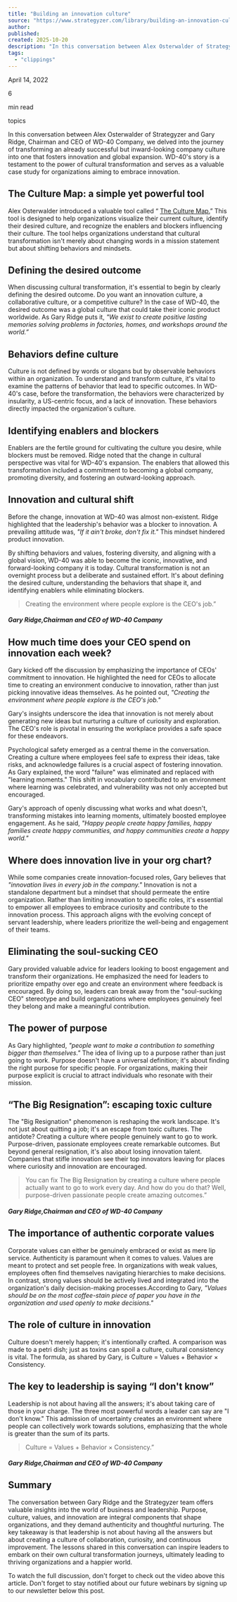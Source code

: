 ```yaml
---
title: "Building an innovation culture"
source: "https://www.strategyzer.com/library/building-an-innovation-culture"
author:
published:
created: 2025-10-20
description: "In this conversation between Alex Osterwalder of Strategyzer and Gary Ridge, Chairman and CEO of WD-40 Company, we delved into the journey of transforming an already successful but inward-looking company culture into one that fosters innovation and global expansion. WD-40's story is a testament to the power of cultural transformation and serves as a valuable case study for organizations aiming to embrace innovation."
tags:
  - "clippings"
---
```

April 14, 2022

6

min read

topics

In this conversation between Alex Osterwalder of Strategyzer and Gary Ridge, Chairman and CEO of WD-40 Company, we delved into the journey of transforming an already successful but inward-looking company culture into one that fosters innovation and global expansion. WD-40's story is a testament to the power of cultural transformation and serves as a valuable case study for organizations aiming to embrace innovation.

## The Culture Map: a simple yet powerful tool

Alex Osterwalder introduced a valuable tool called “ [The Culture Map.](https://www.strategyzer.com/library/the-culture-map)” This tool is designed to help organizations visualize their current culture, identify their desired culture, and recognize the enablers and blockers influencing their culture. The tool helps organizations understand that cultural transformation isn't merely about changing words in a mission statement but about shifting behaviors and mindsets.

## Defining the desired outcome

When discussing cultural transformation, it's essential to begin by clearly defining the desired outcome. Do you want an innovation culture, a collaborative culture, or a competitive culture? In the case of WD-40, the desired outcome was a global culture that could take their iconic product worldwide. As Gary Ridge puts it, *"We exist to create positive lasting memories solving problems in factories, homes, and workshops around the world.”*

## Behaviors define culture

Culture is not defined by words or slogans but by observable behaviors within an organization. To understand and transform culture, it's vital to examine the patterns of behavior that lead to specific outcomes. In WD-40's case, before the transformation, the behaviors were characterized by insularity, a US-centric focus, and a lack of innovation. These behaviors directly impacted the organization's culture.

## Identifying enablers and blockers

Enablers are the fertile ground for cultivating the culture you desire, while blockers must be removed. Ridge noted that the change in cultural perspective was vital for WD-40's expansion. The enablers that allowed this transformation included a commitment to becoming a global company, promoting diversity, and fostering an outward-looking approach.

## Innovation and cultural shift

Before the change, innovation at WD-40 was almost non-existent. Ridge highlighted that the leadership's behavior was a blocker to innovation. A prevailing attitude was, *"If it ain't broke, don't fix it."* This mindset hindered product innovation.

By shifting behaviors and values, fostering diversity, and aligning with a global vision, WD-40 was able to become the iconic, innovative, and forward-looking company it is today. Cultural transformation is not an overnight process but a deliberate and sustained effort. It's about defining the desired culture, understanding the behaviors that shape it, and identifying enablers while eliminating blockers.

> Creating the environment where people explore is the CEO's job.”

##### Gary Ridge,Chairman and CEO of WD-40 Company

## How much time does your CEO spend on innovation each week?

Gary kicked off the discussion by emphasizing the importance of CEOs' commitment to innovation. He highlighted the need for CEOs to allocate time to creating an environment conducive to innovation, rather than just picking innovative ideas themselves. As he pointed out, *"Creating the environment where people explore is the CEO's job."*

Gary's insights underscore the idea that innovation is not merely about generating new ideas but nurturing a culture of curiosity and exploration. The CEO's role is pivotal in ensuring the workplace provides a safe space for these endeavors.

Psychological safety emerged as a central theme in the conversation. Creating a culture where employees feel safe to express their ideas, take risks, and acknowledge failures is a crucial aspect of fostering innovation. As Gary explained, the word "failure" was eliminated and replaced with "learning moments." This shift in vocabulary contributed to an environment where learning was celebrated, and vulnerability was not only accepted but encouraged.

Gary's approach of openly discussing what works and what doesn't, transforming mistakes into learning moments, ultimately boosted employee engagement. As he said, *"Happy people create happy families, happy families create happy communities, and happy communities create a happy world."*

## Where does innovation live in your org chart?

While some companies create innovation-focused roles, Gary believes that *"innovation lives in every job in the company."* Innovation is not a standalone department but a mindset that should permeate the entire organization. Rather than limiting innovation to specific roles, it's essential to empower all employees to embrace curiosity and contribute to the innovation process. This approach aligns with the evolving concept of servant leadership, where leaders prioritize the well-being and engagement of their teams.

## Eliminating the soul-sucking CEO

Gary provided valuable advice for leaders looking to boost engagement and transform their organizations. He emphasized the need for leaders to prioritize empathy over ego and create an environment where feedback is encouraged. By doing so, leaders can break away from the "soul-sucking CEO" stereotype and build organizations where employees genuinely feel they belong and make a meaningful contribution.

## The power of purpose

As Gary highlighted, *"people want to make a contribution to something bigger than themselves."* The idea of living up to a purpose rather than just going to work. Purpose doesn't have a universal definition; it's about finding the right purpose for specific people. For organizations, making their purpose explicit is crucial to attract individuals who resonate with their mission.

## “The Big Resignation”: escaping toxic culture

The "Big Resignation" phenomenon is reshaping the work landscape. It's not just about quitting a job; it's an escape from toxic cultures. The antidote? Creating a culture where people genuinely want to go to work. Purpose-driven, passionate employees create remarkable outcomes. But beyond general resignation, it's also about losing innovation talent. Companies that stifle innovation see their top innovators leaving for places where curiosity and innovation are encouraged.

> You can fix The Big Resignation by creating a culture where people actually want to go to work every day. And how do you do that? Well, purpose-driven passionate people create amazing outcomes.”

##### Gary Ridge,Chairman and CEO of WD-40 Company

## The importance of authentic corporate values

Corporate values can either be genuinely embraced or exist as mere lip service. Authenticity is paramount when it comes to values. Values are meant to protect and set people free. In organizations with weak values, employees often find themselves navigating hierarchies to make decisions. In contrast, strong values should be actively lived and integrated into the organization's daily decision-making processes.According to Gary, *"Values should be on the most coffee-stain piece of paper you have in the organization and used openly to make decisions."*

## The role of culture in innovation

Culture doesn't merely happen; it's intentionally crafted. A comparison was made to a petri dish; just as toxins can spoil a culture, cultural consistency is vital. The formula, as shared by Gary, is Culture = Values + Behavior × Consistency.

## The key to leadership is saying “I don't know”

Leadership is not about having all the answers; it's about taking care of those in your charge. The three most powerful words a leader can say are "I don't know." This admission of uncertainty creates an environment where people can collectively work towards solutions, emphasizing that the whole is greater than the sum of its parts.

> Culture = Values + Behavior × Consistency.”

##### Gary Ridge,Chairman and CEO of WD-40 Company

## Summary

The conversation between Gary Ridge and the Strategyzer team offers valuable insights into the world of business and leadership. Purpose, culture, values, and innovation are integral components that shape organizations, and they demand authenticity and thoughtful nurturing. The key takeaway is that leadership is not about having all the answers but about creating a culture of collaboration, curiosity, and continuous improvement. The lessons shared in this conversation can inspire leaders to embark on their own cultural transformation journeys, ultimately leading to thriving organizations and a happier world.

To watch the full discussion, don't forget to check out the video above this article. Don't forget to stay notified about our future webinars by signing up to our newsletter below this post.